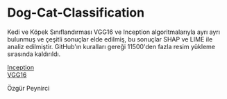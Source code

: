 # Dog-Cat-Classification

Kedi ve Köpek Sınıflandırması VGG16 ve Inception algoritmalarıyla ayrı ayrı bulunmuş ve çeşitli sonuçlar elde edilmiş, bu sonuçlar SHAP ve LIME ile analiz edilmiştir.  GitHub'ın kuralları gereği 11500'den fazla resim yükleme sırasında kaldırıldı.


[Inception](dogs-vs-cats-classification-inception.ipynb) \
[VGG16](dogs-vs-cats-classification-vgg16.ipynb) 

Özgür Peynirci
